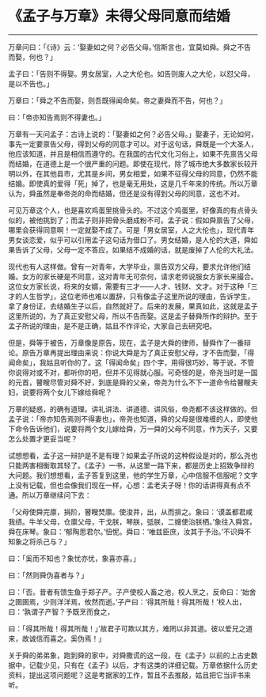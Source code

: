 # 《孟子与万章》未得父母同意而结婚

------

万章问曰：「《诗》云：‘娶妻如之何？必告父母。’信斯言也，宜莫如舜。舜之不告而娶，何也？」

孟子曰：「告则不得娶。男女居室，人之大伦也。如告则废人之大伦，以怼父母，是以不告也。」

万章曰：「舜之不告而娶，则吾既得闻命矣。帝之妻舜而不告，何也？」

曰：「帝亦知告焉则不得妻也。」

万章有一天问孟子：古诗上说的：「娶妻如之何？必告父母。」娶妻子，无论如何，事先一定要禀告父母，得到父母的同意才可以。对于这句话，舜既是一个大圣人，他应该知道，并且是相信而遵守的。在我国的古代文化习俗上，如果不先禀告父母而结婚，在道德上是一个很严重的问题。即使在现代，除了城市绝大多数家长较开明以外，在其他县市，尤其是乡间，男女相爱，如果不征得父母的同意，仍然不能结婚。即使真的爱得「死」掉了，也是毫无用处，这是几千年来的传统。所以万章认为，舜虽然是奉帝尧的命而结婚，但还是没有得到父母的同意，这也不对。

可见万章这个人，也是喜欢鸡蛋里挑骨头的。不过这个鸡蛋里，好像真的有点骨头似的，被他挑到了；而孟子则非把骨头磨成粉不可。孟子说：假如舜禀告了父母，哪里会获得同意啊！一定就娶不成了。可是「男女居室，人之大伦也」，现代青年男女谈恋爱，似乎可以引用孟子这句话为借口了。男女结婚，是人伦的大道，舜如果告诉了父母，父母一定不答应，如果结不成婚的话，就是废掉了人伦的大礼法。

现代也有人这样做。曾有一对青年，大学毕业，禀告双方父母，要求允许他们结婚。女方的家长硬是不同意，这对青年无可奈何，请求老师说服女方家长来撮合。这位女方家长说，将来的女婿，需要有三才——人才、钱财、文才。对于这种「三才的人生哲学」，这位老师也难以置辞，只有像孟子这里所说的理由，告诉学生，拿了身份证，去结婚生子以后，自然就好了。后来的发展，果真如此，这就是孟子这里所说的，为了真正安慰父母，所以不告而娶。这是孟子替舜所作的辩护。至于孟子所说的理由，是不是正确，姑且不作评论，大家自己去研究吧。

但是，舜等于被告，万章像是原告，现在，孟子是大舜的律师，替舜作了一番辩论。原告万章再提出理由来说：你说大舜是为了真正安慰父母，才不告而娶，「得闻命矣」，我姑且听你的了。这「得闻命矣」四个字，用得很巧妙，等于说，不管你说得对或不对，都听你的吧，但并不见得就心服。可奇怪的是，帝尧当时是一国的元首，瞽瞍尽管对舜不好，到底是舜的父亲，帝尧为什么不下一道命令给瞽瞍夫妇，说要将两个女儿下嫁给舜呢？

万章的疑惑，的确有道理。讲礼讲法、讲道德、讲风俗，帝尧都不该这样做的。但孟子说：「帝亦知告焉则不得妻也」，帝尧也知道，舜的父母是很难缠的人，即使他下命令告诉他们，说要将两个女儿嫁给舜，万一舜的父母不同意，作为天子，又要怎么处置才更妥当呢？

试想想看，孟子这一辩护是不是有理？如果孟子所说的这种假设是对的，那么尧也只能两害相衡取其轻了。《孟子》一书，从这里一路下来，都是历史上招致争辩的大问题。我们想想看，孟子答复到这里，他的学生万章，心中信服不信服呢？文字上没有记载，但也会像我们现在一样，心想：孟老夫子呀！你的话讲得真有点不通。所以万章继续问下去：

「父母使舜完廪，捐阶，瞽瞍焚廪。使浚井，出，从而揜之。象曰：‘谟盖都君咸我绩。牛羊父母，仓廪父母，干戈朕，琴朕，弤朕，二嫂使治朕栖。’象往入舜宫，舜在床琴。象曰：‘郁陶思君尔。’忸怩。舜曰：‘唯兹臣庶，汝其于予治。’不识舜不知象之将杀己与？」

曰：「奚而不知也？象忧亦忧，象喜亦喜。」

曰：「然则舜伪喜者与？」

曰：「否。昔者有馈生鱼于郑子产。子产使校人畜之池，校人烹之，反命曰：‘始舍之圉圉焉，少则洋洋焉，攸然而逝。’子产曰：‘得其所哉！得其所哉！’校人出，曰：‘孰谓子产智？予既烹而食之，

曰：「得其所哉！得其所哉！」’故君子可欺以其方，难罔以非其道。彼以爱兄之道来，故诚信而喜之。奚伪焉！」

关于舜的弟弟象，跑到舜的家中，对舜撒谎的这一段，在《孟子》以前的上古史数据中，记载少见，只有在《孟子》以后，才有这类的详细记载。万章依据什么历史资料，提出这项问题呢？这是考据家的工作，暂且不去推敲，姑且把它当评书来听。

